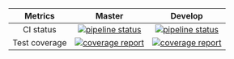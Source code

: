 |    Metrics    |                                                                                     Master                                                                                     |                                                                                  Develop                                                                                 |
|:-------------:|:------------------------------------------------------------------------------------------------------------------------------------------------------------------------------:|:------------------------------------------------------------------------------------------------------------------------------------------------------------------------:|
| CI status     | [![pipeline status](https://gitlab.com/redmic-project/server/library/view-lib/badges/master/pipeline.svg)](https://gitlab.com/redmic-project/server/library/view-lib/commits/master) | [![pipeline status](https://gitlab.com/redmic-project/server/library/view-lib/badges/dev/pipeline.svg)](https://gitlab.com/redmic-project/server/library/view-lib/commits/dev) |
| Test coverage | [![coverage report](https://gitlab.com/redmic-project/server/library/view-lib/badges/master/coverage.svg)](https://gitlab.com/redmic-project/server/library/view-lib/commits/master) | [![coverage report](https://gitlab.com/redmic-project/server/library/view-lib/badges/dev/coverage.svg)](https://gitlab.com/redmic-project/server/library/view-lib/commits/dev) |
